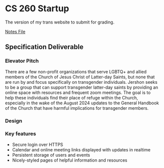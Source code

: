 # CS 260 Startup
The version of my trans website to submit for grading. 

[Notes File](notes.md)

## Specification Deliverable
### Elevator Pitch
There are a few non-profit organizations that serve LGBTQ+ and allied members of the Church of Jesus Christ of Latter-day Saints, but none that are run by and focus specifically on transgender individuals. Jershon seeks to be a group that can support transgender latter-day saints by providing an online space with resources and frequent zoom meetings. The goal is to help these individuals find their place of refuge within the Church, especially in the wake of the August 2024 updates to the General Handbook of the Church that have harmful implications for transgender members.
### Design


### Key features
- Secure login over HTTPS
- Calendar and online meeting links displayed with updates in realtime
- Persistent storage of users and events
- Nicely-styled pages of helpful information and resources